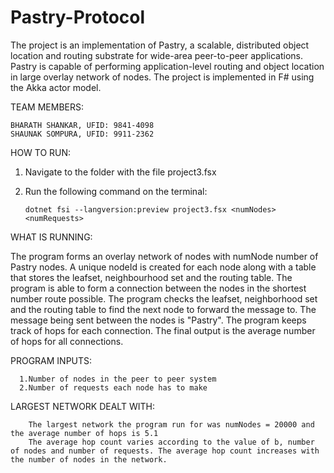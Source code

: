 # Pastry-Protocol
  
  The project is an implementation of Pastry, a scalable, distributed object location and routing substrate for wide-area peer-to-peer applications. Pastry is capable of performing application-level routing and object location in large overlay network of nodes. The project is implemented in F# using the Akka actor model. 
  
TEAM MEMBERS:


    BHARATH SHANKAR, UFID: 9841-4098
    SHAUNAK SOMPURA, UFID: 9911-2362


HOW TO RUN:

1) Navigate to the folder with the file project3.fsx
2) Run the following command on the terminal:

       dotnet fsi --langversion:preview project3.fsx <numNodes> <numRequests> 

WHAT IS RUNNING: 
  
  The program forms an overlay network of nodes with numNode number of Pastry nodes. A unique nodeId is created for each node along with a table that stores the leafset, neighbourhood set and the routing table. The program is able to form a connection between the nodes in the shortest number route possible. The program checks the leafset, neighborhood set and the routing table to find the next node to forward the message to. The message being sent between the nodes is "Pastry". The program keeps track of hops for each connection. The final output is the average number of hops for all connections.  
    

PROGRAM INPUTS:
      
      1.Number of nodes in the peer to peer system
      2.Number of requests each node has to make
        
  
LARGEST NETWORK DEALT WITH:

        The largest network the program run for was numNodes = 20000 and the average number of hops is 5.1
        The average hop count varies according to the value of b, number of nodes and number of requests. The average hop count increases with the number of nodes in the network.
  

